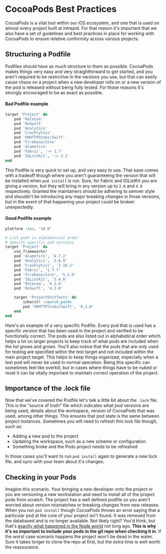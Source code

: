 # CocoaPods Best Practices

CocoaPods is a vital tool within our iOS ecosystem, and one that is used on almost every project built at Intrepid. For that reason it's important that we also have a set of guidelines and best practices in place for working with CocoaPods to ensure relative conformity across various projects.

## Structuring a Podfile

Podfiles should have as much structure to them as possible. CocoaPods makes things very easy and very straightforward to get started, and you aren't required to be restrictive in the versions you use, but that can easily cause chaos on a project when a new developer rolls on or a new version of the pod is released without being fully tested. For those reasons it's strongly encouraged to be as exact as possible. 

#### Bad Podfile example
```ruby
target 'Project' do
    pod 'RxCocoa'
    pod 'RxSwift'
    pod 'Analytics'
    pod 'Crashlytics'
    pod 'OHHTTPStubs/Swift'
    pod 'Firebase/Core'
    pod 'Alamofire'
    pod 'Fabric', '~> 1.7'
    pod 'IGListKit', '~> 3.1'
end
```
This Podfile is very quick to set up, and very easy to use. That ease comes with a tradeoff though where you aren't guaranteeing the version that will be installed when `pod install` is run. Sure, for Fabric and IGListKit you are giving a version, but they will bring in any version up to `2.0` and `4.0` respectively. Granted the maintainers should be adhering to semver style and shouldn't be introducing any major breaking changes in those versions, but in the event of that happening your project could be broken unexpectedly.

#### Good Podfile example
```ruby
platform :ios, '10.0'

# List pods in alphabetical order
# Specify specific pod versions
target 'Project' do
    use_frameworks!
    pod 'Alamofire', '4.7.2'
    pod 'Analytics', '3.6.9'
    pod 'Crashlytics', '3.10.2'
    pod 'Fabric', '1.7.7'
    pod 'Firebase/Core', '5.2.0'
    pod 'IGListKit', '3.4.0'
    pod 'RxCocoa', '4.2.0'
    pod 'RxSwift', '4.2.0'

    target 'ProjectUnitTests' do
        inherit! :search_paths
        pod 'OHHTTPStubs/Swift', '6.1.0'
    end
end
```
Here's an example of a very specific Podfile. Every pod that is used has a specific version that has been used in the project and verified to be functionally correct. The pods are also listed out in alphabetical order which helps a lot on larger projects to keep track of what pods are included when the list grows and grows. You'll also notice that the pods that are only used for testing are specified within the test target and not included within the main project target. This helps to keep things organized, especially when a test pod will never be used in normal operation. Being this specific can sometimes feel like overkill, but in cases where things have to be nuked or reset it can be vitally important to maintain correct operation of the project.

## Importance of the .lock file

Now that we've covered the Podfile let's talk a little bit about the `.lock` file. This is the "source of truth" file which indicates what pod versions are being used, details about the workspace, version of CocoaPods that was used, among other things. This ensures that pod state is the same between project instances. Sometimes you will need to refresh this lock file though, such as:   
- Adding a new pod to the project
- Updating the workspace, such as a new scheme or configuration
- Something broke and the Pods project needs to be refreshed

In those cases you'll want to run `pod install` again to generate a new lock file, and sync with your team about it's changes.

## Checking in your Pods

Imagine this scenario. Your bringing a new developer onto the project or you are versioning a new workstation and need to install all of the project pods from scratch. The project has a well defined podfile so you aren't worried about version mismatches or breaking changes from new releases. When you run `pod install` though CocoaPods throws an error saying that a particular pod at the core of your project isn't found. It was removed from the databased and is no longer available. Not likely right? You'd think, but that's [exactly what happened in the Node world](https://blog.npmjs.org/post/141577284765/kik-left-pad-and-npm) not long ago. **This is why it's so important to include your pods in the git repo when checking it in**. If the worst case scenario happens the project won't be dead in the water. Sure it takes longer to clone the repo at first, but the extra time is well worth the reassurance.
